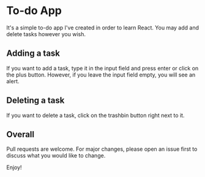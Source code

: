 # To-do App

It's a simple to-do app I've created in order to learn React. You may add and delete tasks however you wish.

## Adding a task

If you want to add a task, type it in the input field and press enter or click on the plus button. However, if you leave the input field empty, you will see an alert.

## Deleting a task

If you want to delete a task, click on the trashbin button right next to it.

## Overall

Pull requests are welcome. For major changes, please open an issue first to discuss what you would like to change.

Enjoy!
